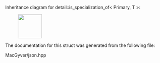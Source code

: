 <div id="structdetail_1_1is__specialization__of">

</div>

<span id="structdetail_1_1is__specialization__of"
label="structdetail_1_1is__specialization__of"></span> Inheritance
diagram for detail::is_specialization_of$<$ Primary, T $>$:

<figure>
<div class="center">
<img src="structdetail_1_1is__specialization__of" style="height:2cm" />
</div>
</figure>

The documentation for this struct was generated from the following file:

<div class="DoxyCompactItemize">

MacGyver/json.hpp

</div>
